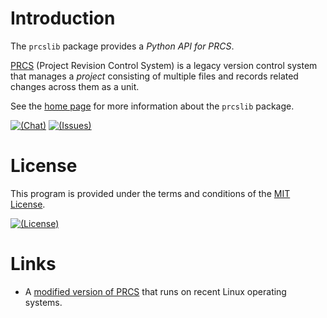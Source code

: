 # Introduction

The `prcslib` package provides a <dfn>Python API for PRCS</dfn>.

[PRCS][] (Project Revision Control System) is a legacy version control system
that manages a *project* consisting of multiple files
and records related changes across them as a unit.

See the [home page][] for more information about the `prcslib` package.

[home page]: https://vx68k.bitbucket.io/prcslib.py/
[PRCS]: http://prcs.sourceforge.net/

[![(Chat)](https://img.shields.io/gitter/room/vx68k/prcslib.py.svg)][Gitter room]
[![(Issues)](https://img.shields.io/bitbucket/issues/kazssym/prcslib.py.svg)][open issues]

[Gitter room]: https://gitter.im/vx68k/prcslib.py
[open issues]: https://bitbucket.org/kazssym/prcslib.py/issues?status=new&status=open

# License

This program is provided under the terms and conditions of the
[MIT License][MIT].

[![(License)](https://img.shields.io/badge/license-MIT-blue.svg)][MIT]

[MIT]: https://opensource.org/licenses/MIT "MIT License"

# Links

  - A [modified version of PRCS][downloads] that runs on recent Linux operating
    systems.

[downloads]: https://bitbucket.org/kazssym/prcs/downloads/
